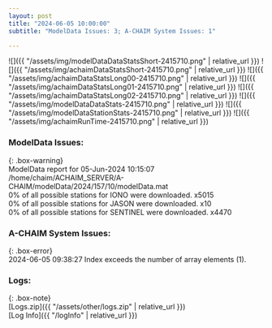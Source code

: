 ```yaml
---
layout: post
title: "2024-06-05 10:00:00"
subtitle: "ModelData Issues: 3; A-CHAIM System Issues: 1"

---
```


![]({{ "/assets/img/modelDataDataStatsShort-2415710.png" | relative_url }})
![]({{ "/assets/img/achaimDataStatsShort-2415710.png" | relative_url }})
![]({{ "/assets/img/achaimDataStatsLong00-2415710.png" | relative_url }})
![]({{ "/assets/img/achaimDataStatsLong01-2415710.png" | relative_url }})
![]({{ "/assets/img/achaimDataStatsLong02-2415710.png" | relative_url }})
![]({{ "/assets/img/modelDataDataStats-2415710.png" | relative_url }})
![]({{ "/assets/img/modelDataStationStats-2415710.png" | relative_url }})
![]({{ "/assets/img/achaimRunTime-2415710.png" | relative_url }})


### ModelData Issues:  
  
{: .box-warning}  
 ModelData report for 05-Jun-2024 10:15:07   
 /home/chaim/ACHAIM_SERVER/A-CHAIM/modelData/2024/157/10/modelData.mat   
 0% of all possible stations for IONO were downloaded. x5015   
 0% of all possible stations for JASON were downloaded. x10   
 0% of all possible stations for SENTINEL were downloaded. x4470   
  
### A-CHAIM System Issues:  
  
{: .box-error}  
2024-06-05 09:38:27 Index exceeds the number of array elements (1).  

### Logs:  
  
{: .box-note}  
[Logs.zip]({{ "/assets/other/logs.zip" | relative_url }})  
[Log Info]({{ "/logInfo" | relative_url }})  
